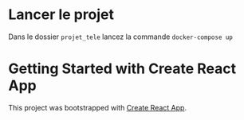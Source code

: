 # Lancer le projet 

Dans le dossier `projet_tele` lancez la commande `docker-compose up`

# Getting Started with Create React App

This project was bootstrapped with [Create React App](https://github.com/facebook/create-react-app).